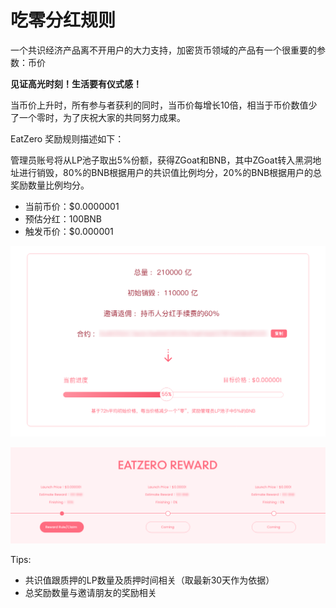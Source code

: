 # 吃零分红规则

一个共识经济产品离不开用户的大力支持，加密货币领域的产品有一个很重要的参数：币价

**见证高光时刻！生活要有仪式感！**

当币价上升时，所有参与者获利的同时，当币价每增长10倍，相当于币价数值少了一个零时，为了庆祝大家的共同努力成果。

EatZero 奖励规则描述如下：

管理员账号将从LP池子取出5%份额，获得ZGoat和BNB，其中ZGoat转入黑洞地址进行销毁，80%的BNB根据用户的共识值比例均分，20%的BNB根据用户的总奖励数量比例均分。

* 当前币价：$0.0000001
* 预估分红：100BNB
* 触发币价：$0.000001

![&#x5403;&#x96F6;&#x5206;&#x7EA2;&#x8FDB;&#x5EA6;&#x6761;](../.gitbook/assets/chi-ling-fen-hong-jin-du-tiao-zhong-wen-.png)

![&#x5403;&#x96F6;&#x5206;&#x7EA2;&#x5956;&#x52B1;&#x9886;&#x53D6;&#x53CA;&#x89C4;&#x5219;](../.gitbook/assets/06-chi-ling-fen-hong-jiang-li-ling-qu-ji-gui-ze-.png)



Tips: 

* 共识值跟质押的LP数量及质押时间相关（取最新30天作为依据）
* 总奖励数量与邀请朋友的奖励相关



